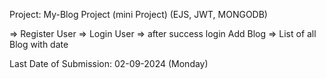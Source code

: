 Project: My-Blog Project (mini Project)
(EJS, JWT, MONGODB)

=> Register User
=> Login User
=> after success login Add Blog
=> List of all Blog with date


Last Date of Submission: 02-09-2024 (Monday)
